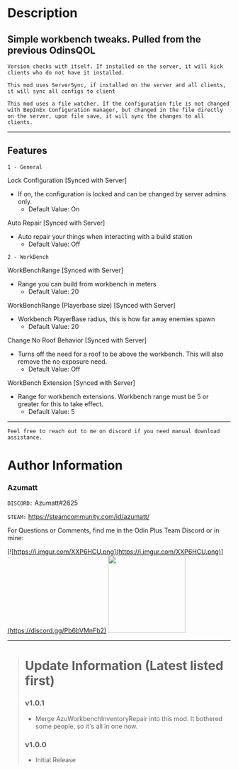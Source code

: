 # Description

## Simple workbench tweaks. Pulled from the previous OdinsQOL


`Version checks with itself. If installed on the server, it will kick clients who do not have it installed.`

`This mod uses ServerSync, if installed on the server and all clients, it will sync all configs to client`

`This mod uses a file watcher. If the configuration file is not changed with BepInEx Configuration manager, but changed in the file directly on the server, upon file save, it will sync the changes to all clients.`


---

## Features

`1 - General`

Lock Configuration [Synced with Server]
* If on, the configuration is locked and can be changed by server admins only.
    * Default Value: On

Auto Repair [Synced with Server]
* Auto repair your things when interacting with a build station
  * Default Value: Off

`2 - WorkBench`

WorkBenchRange [Synced with Server]
* Range you can build from workbench in meters
    * Default Value: 20

WorkBenchRange (Playerbase size) [Synced with Server]
* Workbench PlayerBase radius, this is how far away enemies spawn
    * Default Value: 20

Change No Roof Behavior [Synced with Server]
* Turns off the need for a roof to be above the workbench. This will also remove the no exposure need.
    * Default Value: Off

WorkBench Extension [Synced with Server]
* Range for workbench extensions. Workbench range must be 5 or greater for this to take effect.
    * Default Value: 5



---

`Feel free to reach out to me on discord if you need manual download assistance.`


# Author Information

### Azumatt

`DISCORD:` Azumatt#2625

`STEAM:` https://steamcommunity.com/id/azumatt/

For Questions or Comments, find me in the Odin Plus Team Discord or in mine:

[![https://i.imgur.com/XXP6HCU.png](https://i.imgur.com/XXP6HCU.png)](https://discord.gg/Pb6bVMnFb2)
<a href="https://discord.gg/pdHgy6Bsng"><img src="https://i.imgur.com/Xlcbmm9.png" href="https://discord.gg/pdHgy6Bsng" width="175" height="175"></a>
***

> # Update Information (Latest listed first)
> ### v1.0.1
> - Merge AzuWorkbenchInventoryRepair into this mod. It bothered some people, so it's all in one now.
> ### v1.0.0
> - Initial Release